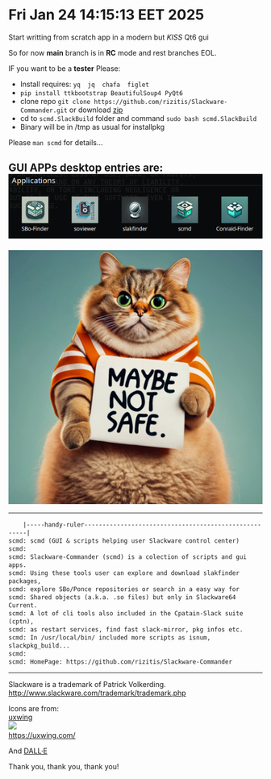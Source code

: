 # Fri Jan 24 14:15:13 EET 2025
Start writting from scratch app in a modern but *KISS* Qt6 gui<br>

So for now **main** branch is in **RC** mode and rest branches EOL.<br>

IF you want to be a **tester** Please:
- Install requires: `yq 
jq 
chafa 
figlet`
- `pip install ttkbootstrap BeautifulSoup4 PyQt6`
- clone repo `git clone https://github.com/rizitis/Slackware-Commander.git` or download [zip](https://github.com/rizitis/Slackware-Commander/archive/refs/heads/main.zip)<br> 
- cd to `scmd.SlackBuild` folder and command `sudo bash scmd.SlackBuild`
- Binary will be in /tmp as usual for installpkg

Please `man scmd` for details...<br>

GUI APPs  desktop entries are:<br>
![GUI APPS](./Slackware-Commander-GuiApps.png)
---
![DEVELOPER](./DEV_MODE.png)

---

```
    |-----handy-ruler------------------------------------------------------|
scmd: scmd (GUI & scripts helping user Slackware control center)
scmd:
scmd: Slackware-Commander (scmd) is a colection of scripts and gui apps.
scmd: Using these tools user can explore and download slakfinder packages,
scmd: explore SBo/Ponce repositories or search in a easy way for
scmd: Shared objects (a.k.a. .so files) but only in Slackware64 Current.
scmd: A lot of cli tools also included in the Cpatain-Slack suite (cptn),
scmd: as restart services, find fast slack-mirror, pkg infos etc.
scmd: In /usr/local/bin/ included more scripts as isnum, slackpkg_build...
scmd:
scmd: HomePage: https://github.com/rizitis/Slackware-Commander
```

--- 
Slackware is a trademark of Patrick Volkerding.
http://www.slackware.com/trademark/trademark.php

Icons are from:<br>
[uxwing](https://uxwing.com/license/)<br>
![](https://uxwing.com/wp-content/themes/uxwing/images/logo.svg)<br>
https://uxwing.com/ <br>

And [DALL·E](https://chatgpt.com/g/g-2fkFE8rbu-dall-e)


Thank you, thank you, thank you!
